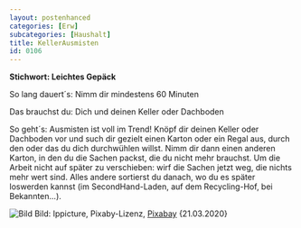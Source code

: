 ```yaml
---
layout: postenhanced
categories: [Erw]
subcategories: [Haushalt]
title: KellerAusmisten
id: 0106
---
```

**Stichwort: Leichtes Gepäck**

So lang dauert´s: Nimm dir mindestens 60 Minuten

Das brauchst du: Dich und deinen Keller oder Dachboden

So geht´s: Ausmisten ist voll im Trend! Knöpf dir deinen Keller oder Dachboden vor und such dir gezielt einen Karton oder ein Regal aus, durch den oder das du dich durchwühlen willst. Nimm dir dann einen anderen Karton, in den du die Sachen packst, die du nicht mehr brauchst. Um die Arbeit nicht auf später zu verschieben: wirf die Sachen jetzt weg, die nichts mehr wert sind. Alles andere sortierst du danach, wo du es später loswerden kannst (im SecondHand-Laden, auf dem Recycling-Hof, bei Bekannten...).

![Bild](https://cdn.pixabay.com/photo/2019/11/18/16/44/attic-4635222_1280.jpg)
Bild: Ippicture, Pixaby-Lizenz, [Pixabay](https://pixabay.com/de/photos/dachboden-alt-vergangenheit-4635222/) {21.03.2020}
